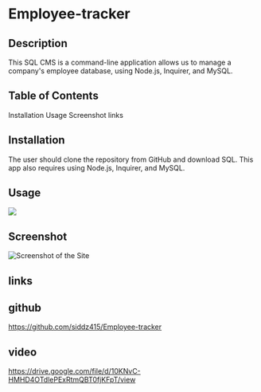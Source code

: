 # Employee-tracker

## Description
This SQL CMS is a command-line application allows us to manage a company's employee database, using Node.js, Inquirer, and MySQL.

## Table of Contents
Installation
Usage
Screenshot
links


## Installation
The user should clone the repository from GitHub and download SQL. This app also requires using Node.js, Inquirer, and MySQL.

## Usage
![](./assets/ezgif.com-video-to-gif(1).gif)


## Screenshot
![Screenshot of the Site](./assets/tpg.png) 

## links
## github
https://github.com/siddz415/Employee-tracker

## video
https://drive.google.com/file/d/10KNvC-HMHD4OTdlePExRtmQBT0fjKFpT/view
